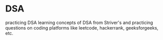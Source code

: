 # DSA
 practicing DSA 
 learning concepts of DSA from Striver's and practicing questions on coding platforms like leetcode, hackerrank, geeksforgeeks, etc.
